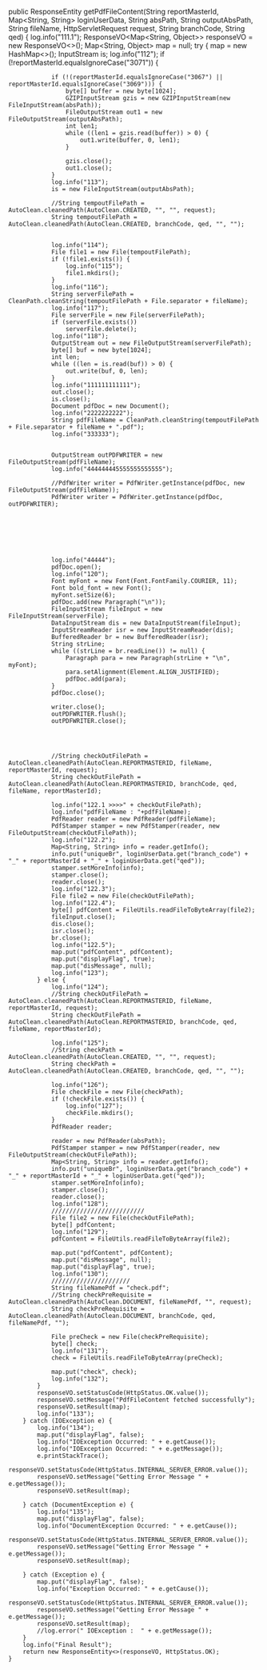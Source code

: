 public ResponseEntity getPdfFileContent(String reportMasterId, Map<String, String> loginUserData, String absPath, String outputAbsPath, String fileName, HttpServletRequest request, String branchCode, String qed) {
        log.info("111.1");
        ResponseVO<Map<String, Object>> responseVO = new ResponseVO<>();
        Map<String, Object> map = null;
        try {
            map = new HashMap<>();
            InputStream is;
            log.info("112");
            if (!reportMasterId.equalsIgnoreCase("3071")) {

                if (!(reportMasterId.equalsIgnoreCase("3067") || reportMasterId.equalsIgnoreCase("3069"))) {
                    byte[] buffer = new byte[1024];
                    GZIPInputStream gzis = new GZIPInputStream(new FileInputStream(absPath));
                    FileOutputStream out1 = new FileOutputStream(outputAbsPath);
                    int len1;
                    while ((len1 = gzis.read(buffer)) > 0) {
                        out1.write(buffer, 0, len1);
                    }

                    gzis.close();
                    out1.close();
                }
                log.info("113");
                is = new FileInputStream(outputAbsPath);

                //String tempoutFilePath = AutoClean.cleanedPath(AutoClean.CREATED, "", "", request);
                String tempoutFilePath = AutoClean.cleanedPath(AutoClean.CREATED, branchCode, qed, "", "");


                log.info("114");
                File file1 = new File(tempoutFilePath);
                if (!file1.exists()) {
                    log.info("115");
                    file1.mkdirs();
                }
                log.info("116");
                String serverFilePath = CleanPath.cleanString(tempoutFilePath + File.separator + fileName);
                log.info("117");
                File serverFile = new File(serverFilePath);
                if (serverFile.exists())
                    serverFile.delete();
                log.info("118");
                OutputStream out = new FileOutputStream(serverFilePath);
                byte[] buf = new byte[1024];
                int len;
                while ((len = is.read(buf)) > 0) {
                    out.write(buf, 0, len);
                }
                log.info("111111111111");
                out.close();
                is.close();
                Document pdfDoc = new Document();
                log.info("2222222222");
                String pdfFileName = CleanPath.cleanString(tempoutFilePath + File.separator + fileName + ".pdf");
                log.info("333333");


                OutputStream outPDFWRITER = new FileOutputStream(pdfFileName);
                log.info("444444445555555555555");

                //PdfWriter writer = PdfWriter.getInstance(pdfDoc, new FileOutputStream(pdfFileName));
                PdfWriter writer = PdfWriter.getInstance(pdfDoc, outPDFWRITER);







                log.info("44444");
                pdfDoc.open();
                log.info("120");
                Font myFont = new Font(Font.FontFamily.COURIER, 11);
                Font bold_font = new Font();
                myFont.setSize(6);
                pdfDoc.add(new Paragraph("\n"));
                FileInputStream fileInput = new FileInputStream(serverFile);
                DataInputStream dis = new DataInputStream(fileInput);
                InputStreamReader isr = new InputStreamReader(dis);
                BufferedReader br = new BufferedReader(isr);
                String strLine;
                while ((strLine = br.readLine()) != null) {
                    Paragraph para = new Paragraph(strLine + "\n", myFont);
                    para.setAlignment(Element.ALIGN_JUSTIFIED);
                    pdfDoc.add(para);
                }
                pdfDoc.close();

                writer.close();
                outPDFWRITER.flush();
                outPDFWRITER.close();




                //String checkOutFilePath = AutoClean.cleanedPath(AutoClean.REPORTMASTERID, fileName, reportMasterId, request);
                String checkOutFilePath = AutoClean.cleanedPath(AutoClean.REPORTMASTERID, branchCode, qed, fileName, reportMasterId);

                log.info("122.1 >>>>" + checkOutFilePath);
                log.info("pdfFileName : "+pdfFileName);
                PdfReader reader = new PdfReader(pdfFileName);
                PdfStamper stamper = new PdfStamper(reader, new FileOutputStream(checkOutFilePath));
                log.info("122.2");
                Map<String, String> info = reader.getInfo();
                info.put("uniqueBr", loginUserData.get("branch_code") + "_" + reportMasterId + "_" + loginUserData.get("qed"));
                stamper.setMoreInfo(info);
                stamper.close();
                reader.close();
                log.info("122.3");
                File file2 = new File(checkOutFilePath);
                log.info("122.4");
                byte[] pdfContent = FileUtils.readFileToByteArray(file2);
                fileInput.close();
                dis.close();
                isr.close();
                br.close();
                log.info("122.5");
                map.put("pdfContent", pdfContent);
                map.put("displayFlag", true);
                map.put("disMessage", null);
                log.info("123");
            } else {
                log.info("124");
                //String checkOutFilePath = AutoClean.cleanedPath(AutoClean.REPORTMASTERID, fileName, reportMasterId, request);
                String checkOutFilePath = AutoClean.cleanedPath(AutoClean.REPORTMASTERID, branchCode, qed, fileName, reportMasterId);

                log.info("125");
                //String checkPath = AutoClean.cleanedPath(AutoClean.CREATED, "", "", request);
                String checkPath = AutoClean.cleanedPath(AutoClean.CREATED, branchCode, qed, "", "");

                log.info("126");
                File checkFile = new File(checkPath);
                if (!checkFile.exists()) {
                    log.info("127");
                    checkFile.mkdirs();
                }
                PdfReader reader;

                reader = new PdfReader(absPath);
                PdfStamper stamper = new PdfStamper(reader, new FileOutputStream(checkOutFilePath));
                Map<String, String> info = reader.getInfo();
                info.put("uniqueBr", loginUserData.get("branch_code") + "_" + reportMasterId + "_" + loginUserData.get("qed"));
                stamper.setMoreInfo(info);
                stamper.close();
                reader.close();
                log.info("128");
                //////////////////////////
                File file2 = new File(checkOutFilePath);
                byte[] pdfContent;
                log.info("129");
                pdfContent = FileUtils.readFileToByteArray(file2);

                map.put("pdfContent", pdfContent);
                map.put("disMessage", null);
                map.put("displayFlag", true);
                log.info("130");
                //////////////////////
                String fileNamePdf = "check.pdf";
                //String checkPreRequisite = AutoClean.cleanedPath(AutoClean.DOCUMENT, fileNamePdf, "", request);
                String checkPreRequisite = AutoClean.cleanedPath(AutoClean.DOCUMENT, branchCode, qed, fileNamePdf, "");

                File preCheck = new File(checkPreRequisite);
                byte[] check;
                log.info("131");
                check = FileUtils.readFileToByteArray(preCheck);

                map.put("check", check);
                log.info("132");
            }
            responseVO.setStatusCode(HttpStatus.OK.value());
            responseVO.setMessage("PdfFileContent fetched successfully");
            responseVO.setResult(map);
            log.info("133");
        } catch (IOException e) {
            log.info("134");
            map.put("displayFlag", false);
            log.info("IOException Occurred: " + e.getCause());
            log.info("IOException Occurred: " + e.getMessage());
            e.printStackTrace();
            responseVO.setStatusCode(HttpStatus.INTERNAL_SERVER_ERROR.value());
            responseVO.setMessage("Getting Error Message " + e.getMessage());
            responseVO.setResult(map);

        } catch (DocumentException e) {
            log.info("135");
            map.put("displayFlag", false);
            log.info("DocumentException Occurred: " + e.getCause());
            responseVO.setStatusCode(HttpStatus.INTERNAL_SERVER_ERROR.value());
            responseVO.setMessage("Getting Error Message " + e.getMessage());
            responseVO.setResult(map);

        } catch (Exception e) {
            map.put("displayFlag", false);
            log.info("Exception Occurred: " + e.getCause());
            responseVO.setStatusCode(HttpStatus.INTERNAL_SERVER_ERROR.value());
            responseVO.setMessage("Getting Error Message " + e.getMessage());
            responseVO.setResult(map);
            //log.error(" IOException :  " + e.getMessage());
        }
        log.info("Final Result");
        return new ResponseEntity<>(responseVO, HttpStatus.OK);
    }

